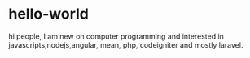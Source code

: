 # hello-world
hi people,
I am new on computer programming and interested in javascripts,nodejs,angular, mean, php, codeigniter and mostly laravel.

